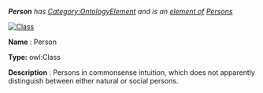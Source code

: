 ___Person__ 
 has
 [Category:OntologyElement](../../Category/OntologyElement "Category:OntologyElement") 
 and is an
 [element of](../../Property/ElementOf "Property:ElementOf") 
[Persons](../../Submissions/Persons "Submissions:Persons")_




  





[![Class](../../images/thumb/2/27/Class.gif/45px-Class.gif)](../../Image/Class.gif "Class")


__Name__ 
 : Person
 



__Type:__ 
 owl:Class
 



__Description__ 
 : Persons in commonsense intuition, which does not apparently distinguish between either natural or social persons.